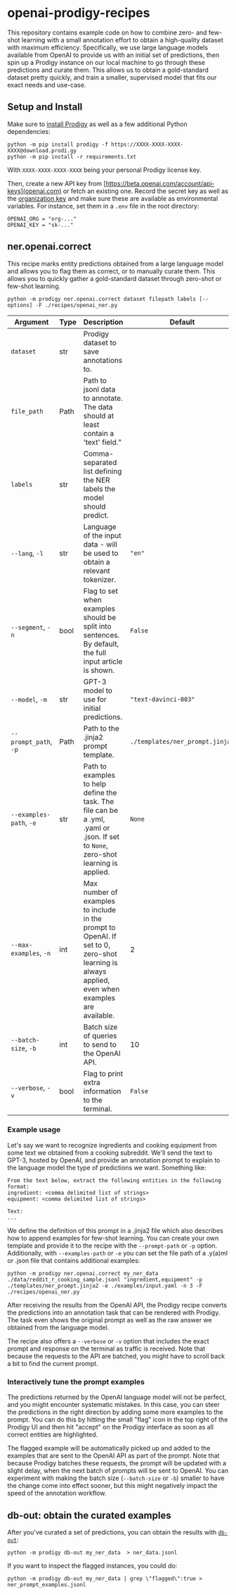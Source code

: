 # openai-prodigy-recipes

This repository contains example code on how to combine zero- and few-shot learning
with a small annotation effort to obtain a high-quality dataset with maximum efficiency. Specifically, we use
large language models available from OpenAI to provide us with an initial set of predictions,
then spin up a Prodigy instance on our local machine
to go through these predictions and curate them. This allows us to obtain a
gold-standard dataset pretty quickly, and train a smaller, supervised model that fits
our exact needs and use-case.

## Setup and Install

Make sure to [install Prodigy](https://prodi.gy/docs/install) as well as a few additional Python dependencies:

```
python -m pip install prodigy -f https://XXXX-XXXX-XXXX-XXXX@download.prodi.gy
python -m pip install -r requirements.txt
```

With `XXXX-XXXX-XXXX-XXXX` being your personal Prodigy license key.

Then, create a new API key from [https://beta.openai.com/account/api-keys](openai.com) or fetch an existing
one. Record the secret key as well as the [organization key](https://beta.openai.com/account/org-settings)
and make sure these are available as environmental variables. For instance, set them in a `.env` file in the
root directory:

```
OPENAI_ORG = "org-..."
OPENAI_KEY = "sk-..."
```

## ner.openai.correct

This recipe marks entity predictions obtained from a large language model and allows you to flag them as correct, or to
manually curate them. This allows you to quickly gather a gold-standard dataset through zero-shot or few-shot learning.

```
python -m prodigy ner.openai.correct dataset filepath labels [--options] -F ./recipes/openai_ner.py
```

| Argument                | Type | Description                                                                                                                                     | Default                         |
| ----------------------- | ---- | ----------------------------------------------------------------------------------------------------------------------------------------------- | ------------------------------- |
| `dataset`               | str  | Prodigy dataset to save annotations to.                                                                                                         |                                 |
| `file_path`             | Path | Path to jsonl data to annotate. The data should at least contain a 'text' field."                                                               |                                 |
| `labels`                | str  | Comma-separated list defining the NER labels the model should predict.                                                                          |                                 |
| `--lang`, `-l`          | str  | Language of the input data - will be used to obtain a relevant tokenizer.                                                                       | `"en"`                          |
| `--segment`, `-n`       | bool | Flag to set when examples should be split into sentences. By default, the full input article is shown.                                          | `False`                         |
| `--model`, `-m`         | str  | GPT-3 model to use for initial predictions.                                                                                                     | `"text-davinci-003"`            |
| `--prompt_path`, `-p`   | Path | Path to the .jinja2 prompt template.                                                                                                            | `./templates/ner_prompt.jinja2` |
| `--examples-path`, `-e` | str  | Path to examples to help define the task. The file can be a .yml, .yaml or .json. If set to `None`, zero-shot learning is applied.              | `None`                          |
| `--max-examples`, `-n`  | int  | Max number of examples to include in the prompt to OpenAI. If set to 0, zero-shot learning is always applied, even when examples are available. | 2                               |
| `--batch-size`, `-b`    | int  | Batch size of queries to send to the OpenAI API.                                                                                                | 10                              |
| `--verbose`, `-v`       | bool | Flag to print extra information to the terminal.                                                                                                | `False`                         |

### Example usage

Let's say we want to recognize ingredients and cooking equipment from some text we obtained from a cooking subreddit.
We'll send the text to GPT-3, hosted by OpenAI, and provide an annotation prompt to explain
to the language model the type of predictions we want. Something like:

```
From the text below, extract the following entities in the following format:
ingredient: <comma delimited list of strings>
equipment: <comma delimited list of strings>

Text:
...
```

We define the definition of this prompt in a .jinja2 file which also describes how to append examples for few-shot learning.
You can create your own template and provide it to the recipe with the `--prompt-path` or `-p` option.
Additionally, with `--examples-path` or `-e` you can set the file path of a .y(a)ml or .json file that contains additional examples:

```
python -m prodigy ner.openai.correct my_ner_data ./data/reddit_r_cooking_sample.jsonl "ingredient,equipment" -p ./templates/ner_prompt.jinja2 -e ./examples/input.yaml -n 3 -F ./recipes/openai_ner.py
```

After receiving the results from the OpenAI API, the Prodigy recipe converts the predictions into an annotation task
that can be rendered with Prodigy. The task even shows the original prompt as well as the raw answer we obtained
from the language model.

<!-- TODO FIGURE OF EXAMPLE, INCLUDING THE (EXPANDED) HTML BOXES FROM PR #23. -->

<!-- Not sure this is helpful or confusing
It's very much like using the standard [`ner.correct`](https://prodi.gy/docs/recipes#ner-correct) recipe in Prodi.gy, but we're using GPT-3 as a backend model to make predictions. -->

The recipe also offers a `--verbose` or `-v` option that includes the exact prompt and response on the terminal as traffic is received.
Note that because the requests to the API are batched, you might have to scroll back a bit to find the current prompt.

### Interactively tune the prompt examples

The predictions returned by the OpenAI language model will not be perfect, and you might encounter systematic mistakes.
In this case, you can steer the predictions in the right direction by adding some more examples to the prompt.
You can do this by hitting the small "flag" icon in the top right of the Prodigy UI and then hit "accept" on the Prodigy 
interface as soon as all correct entities are highlighted.

<!-- TODO: example picture -->

The flagged example will be automatically
picked up and added to the examples that are sent to the OpenAI API as part of the prompt. Note that because Prodigy batches these requests,
the prompt will be updated with a slight delay, when the next batch of prompts will be sent to OpenAI.
You can experiment with making the batch size (`--batch-size` or `-b`) smaller to have the change come into effect sooner,
but this might negatively impact the speed of the annotation workflow.

## db-out: obtain the curated examples

After you've curated a set of predictions, you can obtain the results with [`db-out`](https://prodi.gy/docs/recipes#db-out):

```
python -m prodigy db-out my_ner_data  > ner_data.jsonl
```

If you want to inspect the flagged instances, you could do:

```
python -m prodigy db-out my_ner_data | grep \"flagged\":true > ner_prompt_examples.jsonl
```

<!-- TODO: keep this in?
## ner.openai.fetch

Right now we are fetching examples from OpenAI while annotating, but we've also included a recipe that can fetch a large batch of examples upfront.

```
python -m prodigy ner.openai.fetch examples.jsonl fetched-examples.jsonl "cuisine,place,ingredient" -F recipes/ner.py
```

This will create a `fetch-examples.jsonl` file that can be loaded with the [ner.manual](https://prodi.gy/docs/recipes#ner-manual) recipe.
-->

<!-- TODO: keep this in?

## Training a Model

After you've annotated enough examples - say 100 to start - you can try training a model. We've included a script to automatically train a model using HuggingFace's Transformers library.

First, export your data to spaCy's format with Prodigy - while we aren't training a spaCy model, the data will be easy to convert for HuggingFace.

```
python -m prodigy data-to-spacy cooking-openai data/ -ns 0
```

This will create the file `data/train.spacy` with your annotated documents. You'll see a warning about not creating evaluation data, but that's OK because our training script will create it.

To train the model, run the training script like this:

```
python scripts/train_hf_ner.py data/train.spacy ner-model
```

This will run for a while and train your first model. With just 100 annotations performance may not be great, but you should see it improve over each epoch, which is a sign that your data is consistent and you're on the right track. The resulting model will be saved to the `ner-model/` directory.

From here all you have to do is continue to iterate on your model until you're happy with it.

-->
